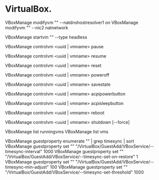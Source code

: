 # VirtualBox.

VBoxManage modifyvm "<vm>" --natdnshostresolver1 on
VBoxManage modifyvm "<vm>" --nic2 natnetwork

VBoxManage startvm "<vm>" --type headless

 VBoxManage controlvm <uuid | vmname> pause

  VBoxManage controlvm <uuid | vmname> resume

  VBoxManage controlvm <uuid | vmname> reset

  VBoxManage controlvm <uuid | vmname> poweroff

  VBoxManage controlvm <uuid | vmname> savestate

  VBoxManage controlvm <uuid | vmname> acpipowerbutton

  VBoxManage controlvm <uuid | vmname> acpisleepbutton

  VBoxManage controlvm <uuid | vmname> reboot

  VBoxManage controlvm <uuid | vmname> shutdown [--force]

VBoxManage list runningvms
VBoxManage list vms

VBoxManage guestproperty enumerate "<vm>" | grep timesync | sort
VBoxManage guestproperty set "<vm>" "/VirtualBox/GuestAdd/VBoxService/--timesync-interval" 1000
VBoxManage guestproperty set "<vm>" "/VirtualBox/GuestAdd/VBoxService/--timesync-set-on-restore" 1
VBoxManage guestproperty set "<vm>" "/VirtualBox/GuestAdd/VBoxService/--timesync-min-adjust" 100
VBoxManage guestproperty set "<vm>" "/VirtualBox/GuestAdd/VBoxService/--timesync-set-threshold" 1000
